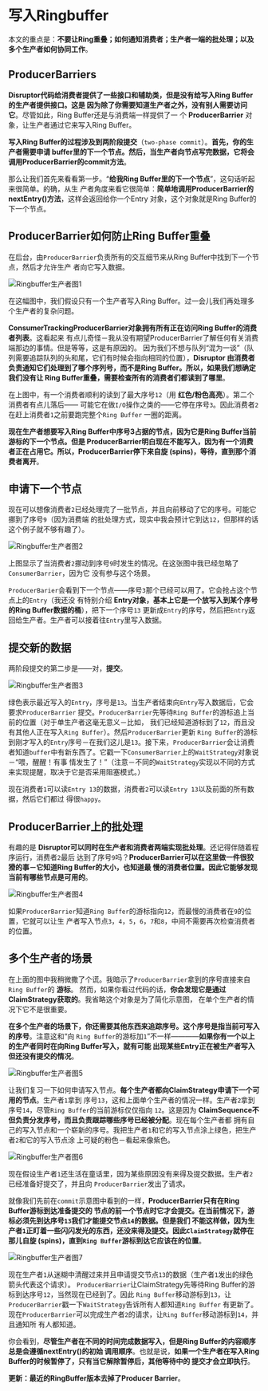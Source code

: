写入Ringbuffer
================================================================================
本文的重点是：**不要让Ring重叠；如何通知消费者；生产者一端的批处理；以及多个生产者如何协同工作**。

## ProducerBarriers
**Disruptor代码给消费者提供了一些接口和辅助类，但是没有给写入Ring Buffer的生产者提供接口。这是
因为除了你需要知道生产者之外，没有别人需要访问它**。尽管如此，Ring Buffer还是与消费端一样提供了一
个 **ProducerBarrier** 对象，让生产者通过它来写入Ring Buffer。

**写入Ring Buffer的过程涉及到两阶段提交**（`two-phase commit`）。**首先，你的生产者需要申请
buffer里的下一个节点。然后，当生产者向节点写完数据，它将会调用ProducerBarrier的commit方法**。

那么让我们首先来看看第一步。“**给我Ring Buffer里的下一个节点**”，这句话听起来很简单。的确，从生
产者角度来看它很简单：**简单地调用ProducerBarrier的nextEntry()方法**，这样会返回给你一个Entry
对象，这个对象就是Ring Buffer的下一个节点。

## ProducerBarrier如何防止Ring Buffer重叠
在后台，由`ProducerBarrier`负责所有的交互细节来从Ring Buffer中找到下一个节点，然后才允许生产
者向它写入数据。

![Ringbuffer生产者图1](img/7.png)

在这幅图中，我们假设只有一个生产者写入Ring Buffer。过一会儿我们再处理多个生产者的复杂问题。

**ConsumerTrackingProducerBarrier对象拥有所有正在访问Ring Buffer的消费者列表**。这看起来
有点儿奇怪－我从没有期望ProducerBarrier了解任何有关消费端那边的事情。但是等等，这是有原因的。
因为我们不想与队列“混为一谈”（队列需要追踪队列的头和尾，它们有时候会指向相同的位置），**Disruptor
由消费者负责通知它们处理到了哪个序列号，而不是Ring Buffer。所以，如果我们想确定我们没有让
Ring Buffer重叠，需要检查所有的消费者们都读到了哪里**。

在上图中，有一个消费者顺利的读到了最大序号`12`（用 **红色/粉色高亮**）。第二个消费者有点儿落后——
可能它在做`I/O`操作之类的——它停在序号`3`。因此消费者`2`在赶上消费者`1`之前要跑完整个`Ring Buffer`
一圈的距离。

**现在生产者想要写入Ring Buffer中序号3占据的节点，因为它是Ring Buffer当前游标的下一个节点。但是
ProducerBarrier明白现在不能写入，因为有一个消费者正在占用它。所以，ProducerBarrier停下来自旋
(spins)，等待，直到那个消费者离开**。

## 申请下一个节点
现在可以想像消费者`2`已经处理完了一批节点，并且向前移动了它的序号。可能它挪到了序号`9`（因为消费端
的批处理方式，现实中我会预计它到达`12`，但那样的话这个例子就不够有趣了）。

![Ringbuffer生产者图2](img/8.png)

上图显示了当消费者`2`挪动到序号`9`时发生的情况。在这张图中我已经忽略了`ConsumerBarrier`，因为它
没有参与这个场景。

`ProducerBarier`会看到下一个节点——序号`3`那个已经可以用了。它会抢占这个节点上的`Entry`（我还没
有特别介绍 **Entry对象，基本上它是一个放写入到某个序号的Ring Buffer数据的桶**），把下一个序号`13`
更新成`Entry`的序号，然后把`Entry`返回给生产者。生产者可以接着往`Entry`里写入数据。

## 提交新的数据
两阶段提交的第二步是——对，**提交**。

![Ringbuffer生产者图3](img/9.png)

绿色表示最近写入的`Entry`，序号是`13`。当生产者结束向`Entry`写入数据后，它会要求`ProducerBarrier`
提交。`ProducerBarrier`先等待`Ring Buffer`的游标追上当前的位置（对于单生产者这毫无意义－比如，
我们已经知道游标到了`12`，而且没有其他人正在写入`Ring Buffer`）。然后`ProducerBarrier`更新
`Ring Buffer`的游标到刚才写入的`Entry`序号－在我们这儿是`13`。接下来，`ProducerBarrier`会让消费
者知道`buffer`中有新东西了。它戳一下`ConsumerBarrier`上的`WaitStrategy`对象说－“喂，醒醒！有事
情发生了！”（注意－不同的`WaitStrategy`实现以不同的方式来实现提醒，取决于它是否采用阻塞模式。）

现在消费者`1`可以读`Entry 13`的数据，消费者`2`可以读`Entry 13`以及前面的所有数据，然后它们都过
得很`happy`。

## ProducerBarrier上的批处理
有趣的是 **Disruptor可以同时在生产者和消费者​两端实现批处理**。还记得伴随着程序运行，消费者`2`最后
达到了序号`9`吗？**ProducerBarrier可以在这里做一件很狡猾的事－它知道Ring Buffer的大小，也知道最
慢的消费者位置。因此它能够发现当前有哪些节点是可用的**。

![Ringbuffer生产者图4](img/10.png)

如果`ProducerBarrier`知道`Ring Buffer`的游标指向`12`，而最慢的消费者在`9`的位置，它就可以让生
产者写入节点`3`，`4`，`5`，`6`，`7`和`8`，中间不需要再次检查消费者的位置。

## 多个生产者的场景
在上面的图中我稍微撒了个谎。我暗示了`ProducerBarrier`拿到的序号直接来自`Ring Buffer`的 **游标**。
然而，如果你看过代码的话，**你会发现它是通过ClaimStrategy获取的**。我省略这个对象是为了简化示意图，
在单个生产者的情况下它不是很重要。

**在多个生产者的场景下，你还需要其他东西来追踪序号。这个序号是指当前可写入的序号**。注意这和“向
`Ring Buffer`的游标加`1`”不一样————**如果你有一个以上的生产者同时在向Ring Buffer写入，就有可能
出现某些Entry正在被生产者写入但还没有提交的情况**。

![Ringbuffer生产者图5](img/11.png)

让我们复习一下如何申请写入节点。**每个生产者都向ClaimStrategy申请下一个可用的节点**。生产者`1`拿到
序号`13`，这和上面单个生产者的情况一样。生产者`2`拿到序号`14`，尽管`Ring Buffer`的当前游标仅仅指向
`12`。这是因为 **ClaimSequence不但负责分发序号，而且负责跟踪哪些序号已经被分配**。现在每个生产者都
拥有自己的写入节点和一个崭新的序号。我把生产者`1`和它的写入节点涂上绿色，把生产者`2`和它的写入节点涂
上可疑的粉色－看起来像紫色。

![Ringbuffer生产者图6](img/12.png)

现在假设生产者`1`还生活在童话里，因为某些原因没有来得及提交数据。生产者`2`已经准备好提交了，并且向
`ProducerBarrier`发出了请求。

就像我们先前在`commit`示意图中看到的一样，**ProducerBarrier只有在Ring Buffer游标到达准备提交的
节点的前一个节点时它才会提交。在当前情况下，游标必须先到达序号`13`我们才能提交节点`14`的数据。但是我们
不能这样做，因为生产者`1`正盯着一些闪闪发光的东西，还没来得及提交。因此`ClaimStrategy`就停在那儿自旋
(spins)，直到`Ring Buffer`游标到达它应该在的位置**。

![Ringbuffer生产者图7](img/13.png)

现在生产者`1`从迷糊中清醒过来并且申请提交节点`13`的数据（生产者`1`发出的绿色箭头代表这个请求）。
`ProducerBarrier`让ClaimStrategy先等待Ring Buffer的游标到达序号`12`，当然现在已经到了。因此
`Ring Buffer`移动游标到`13`，让`ProducerBarrier`戳一下`WaitStrategy`告诉所有人都知道`Ring Buffer`
有更新了。现在`ProducerBarrier`可以完成生产者`2`的请求，让`Ring Buffer`移动游标到`14`，并且通知所
有人都知道。

你会看到，**尽管生产者在不同的时间完成数据写入，但是Ring Buffer的内容顺序总是会遵循nextEntry()的初始
调用顺序**。也就是说，**如果一个生产者在写入Ring Buffer的时候暂停了，只有当它解除暂停后，其他等待中的
提交才会立即执行**。

**更新：最近的RingBuffer​版本去掉了Producer Barrier**。
